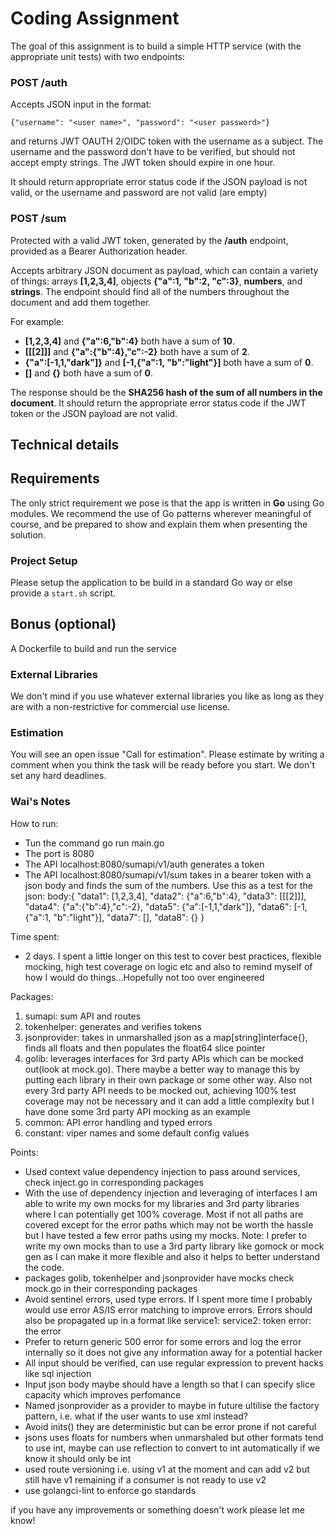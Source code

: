 # Coding Assignment
The goal of this assignment is to build a simple HTTP service (with the appropriate unit tests) with two endpoints:

### POST /auth

Accepts JSON input in the format:

`{"username": "<user name>", "password": "<user password>"}`

and returns JWT OAUTH 2/OIDC token with the username as a subject. The username and the password don't have to be verified, but should not accept empty strings. The JWT token should expire in one hour.

It should return appropriate error status code if the JSON payload is not valid, or the username and password are not valid (are empty)


### POST /sum

Protected with a valid JWT token, generated by the **/auth** endpoint, provided as a Bearer Authorization header.

Accepts arbitrary JSON document as payload, which can contain a variety of things: arrays **[1,2,3,4]**, objects **{"a":1, "b":2, "c":3}**, **numbers**, and **strings**. The endpoint should find all of the numbers throughout the document and add them together.

For example:

- **[1,2,3,4]** and **{"a":6,"b":4}** both have a sum of **10**.
- **[[[2]]]** and **{"a":{"b":4},"c":-2}** both have a sum of **2**.
- **{"a":[-1,1,"dark"]}** and **[-1,{"a":1, "b":"light"}]** both have a sum of **0**.
- **[]** and **{}** both have a sum of **0**.

The response should be the **SHA256 hash of the sum of all numbers in the document**. It should return the appropriate error status code if the JWT token or the JSON payload are not valid.

## Technical details

## Requirements
The only strict requirement we pose is that the app is written in **Go** using Go modules. We recommend the use of Go patterns wherever meaningful of course, and be prepared to show and explain them when presenting the solution. 

### Project Setup
Please setup the application to be build in a standard Go way or else provide a `start.sh` script.

## Bonus (optional)
A Dockerfile to build and run the service

### External Libraries
We don't mind if you use whatever external libraries you like as long as they are with a non-restrictive for commercial use license.

### Estimation
You will see an open issue "Call for estimation". Please estimate by writing a comment when you think the task will be ready before you start. We don't set any hard deadlines.

### Wai's Notes
How to run:
- Tun the command go run main.go
- The port is 8080
- The API localhost:8080/sumapi/v1/auth generates a token
- The API localhost:8080/sumapi/v1/sum takes in a bearer token with a json body and finds the sum of the numbers. Use this as a test for the json: body:{
    "data1": [1,2,3,4],
    "data2": {"a":6,"b":4},
    "data3": [[[2]]],
    "data4": {"a":{"b":4},"c":-2},
    "data5": {"a":[-1,1,"dark"]},
    "data6": [-1,{"a":1, "b":"light"}],
    "data7": [],
    "data8": {}
}

Time spent: 
- 2 days. I spent a little longer on this test to cover best practices, flexible mocking, high test coverage on logic etc and also to remind myself of how I would do things...Hopefully not too over engineered

Packages:

1. sumapi: sum API and routes
2. tokenhelper: generates and verifies tokens
3. jsonprovider: takes in unmarshalled json as a map[string]interface{}, finds all floats and then populates the float64 slice pointer
4. golib: leverages interfaces for 3rd party APIs which can be mocked out(look at mock.go). There maybe a better way to manage this by putting each library in their own package or some other way. Also not every 3rd party API needs to be mocked out, achieving 100% test coverage may not be necessary and it can add a little complexity but I have done some 3rd party API mocking as an example
5. common: API error handling and typed errors
6. constant: viper names and some default config values

Points:

- Used context value dependency injection to pass around services, check inject.go in corresponding packages
- With the use of dependency injection and leveraging of interfaces I am able to write my own mocks for my libraries and 3rd party libraries where I can potentially get 100% coverage. Most if not all paths are covered except for the error paths which may not be worth the hassle but I have tested a few error paths using my mocks. Note: I prefer to write my own mocks than to use a 3rd party library like gomock or mock gen as I can make it more flexible and also it helps to better understand the code.
- packages golib, tokenhelper and jsonprovider have mocks check mock.go in their corresponding packages
- Avoid sentinel errors, used type errors. If I spent more time I probably would use error AS/IS error matching to improve errors. Errors should also be propagated up in a format like service1: service2: token error: the error
- Prefer to return generic 500 error for some errors and log the error internally so it does not give any information away for a potential hacker
- All input should be verified, can use regular expression to prevent hacks like sql injection
- Input json body maybe should have a length so that I can specify slice capacity which improves perfomance
- Named jsonprovider as a provider to maybe in future ultilise the factory pattern, i.e. what if the user wants to use xml instead?
- Avoid inits() they are deterministic but can be error prone if not careful
- jsons uses floats for numbers when unmarshaled but other formats tend to use int, maybe can use reflection to convert to int automatically if we know it should only be int
- used route versioning i.e. using v1 at the moment and can add v2 but still have v1 remaining if a consumer is not ready to use v2
- use golangci-lint to enforce go standards


if you have any improvements or something doesn't work please let me know!
